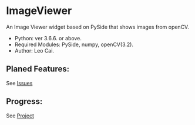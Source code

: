 # ImageViewer
An Image Viewer widget based on PySide that shows images from openCV.

* Python: ver 3.6.6. or above.
* Required Modules: PySide, numpy, openCV(3.2).
* Author: Leo Cai.


## Planed Features:
See [Issues](https://github.com/Projects-LeoCai/ImageViewer/issues)

## Progress:
See [Project](https://github.com/Projects-LeoCai/ImageViewer/projects/1)

